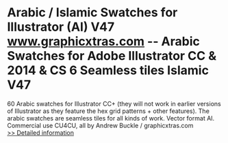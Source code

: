 # Arabic / Islamic Swatches for Illustrator (AI) V47<br />www.graphicxtras.com -- Arabic Swatches for Adobe Illustrator CC & 2014 & CS 6 Seamless tiles Islamic V47

60 Arabic swatches for Illustrator CC+ (they will not work in earlier versions of Illustrator as they feature the hex grid patterns + other features). The arabic swatches are seamless tiles for all kinds of work. Vector format AI. Commercial use CU4CU, all by Andrew Buckle / graphicxtras.com<br />[>> Detailed information](https://secure.shareit.com/shareit/product.html?productid=300604406&affiliateid=200057808)